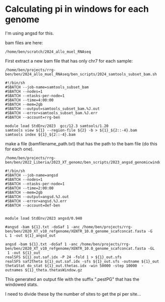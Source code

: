 # Calculating pi in windows for each genome
I'm using angsd for this.

bam files are here:
```
/home/ben/scratch/2024_allo_muel_RNAseq
```

First extract a new bam file that has only chr7 for each sample:
```
/home/ben/projects/rrg-ben/ben/2024_allo_muel_RNAseq/ben_scripts/2024_samtools_subset_bam.sh
```
```
#!/bin/sh
#SBATCH --job-name=samtools_subset_bam
#SBATCH --nodes=1
#SBATCH --ntasks-per-node=1
#SBATCH --time=4:00:00 
#SBATCH --mem=2gb
#SBATCH --output=samtools_subset_bam.%J.out 
#SBATCH --error=samtools_subset_bam.%J.err
#SBATCH --account=rrg-ben

module load StdEnv/2023  gcc/12.3 samtools/1.20
samtools view ${1} --region-file ${2} -b > ${1}_${2::-4}.bam
samtools index ${1}_${2::-4}.bam
```

make a file (bamfilename_path.txt) that has the path to the bam file (do this for each one).
```
/home/ben/projects/rrg-ben/ben/2022_Liberia/2023_XT_genomz/ben_scripts/2023_angsd_genomicwindows_pi.sh
```
```
#!/bin/sh
#SBATCH --job-name=angsd
#SBATCH --nodes=1
#SBATCH --ntasks-per-node=1
#SBATCH --time=2:00:00
#SBATCH --mem=2gb
#SBATCH --output=angsd.%J.out
#SBATCH --error=angsd.%J.err
#SBATCH --account=def-ben


module load StdEnv/2023 angsd/0.940

#angsd -bam ${1}.txt -doSaf 1 -anc /home/ben/projects/rrg-ben/ben/2020_XT_v10_refgenome/XENTR_10.0_genome_scafconcat.fasta -G
L 1 -out ${1}_angsd_out

angsd -bam ${1}.txt -doSaf 1 -anc /home/ben/projects/rrg-ben/ben/2020_XT_v10_refgenome/XENTR_10.0_genome_scafconcat.fasta -GL
 1 -out ${1}_out
realSFS ${1}_out.saf.idx -P 24 -fold 1 > ${1}_out.sfs
realSFS saf2theta ${1}_out.saf.idx -sfs ${1}_out.sfs -outname ${1}_out
thetaStat do_stat ${1}_out.thetas.idx -win 50000 -step 10000  -outnames ${1}_theta.thetasWindow.gz
```

This generated an output file with the suffix ".pestPG" that has the windowed stats.

I need to divide these by the number of sites to get the pi per site...

